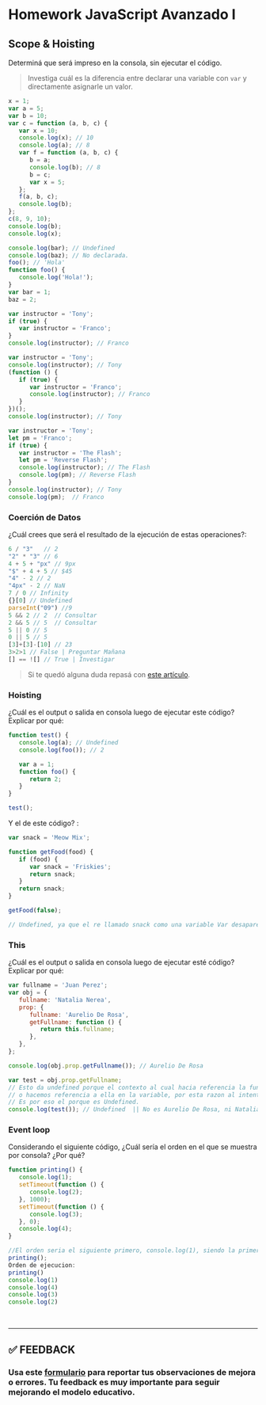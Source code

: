 # Homework JavaScript Avanzado I

## Scope & Hoisting

Determiná que será impreso en la consola, sin ejecutar el código.

> Investiga cuál es la diferencia entre declarar una variable con `var` y directamente asignarle un valor.

```javascript
x = 1;
var a = 5;
var b = 10;
var c = function (a, b, c) {
   var x = 10;
   console.log(x); // 10
   console.log(a); // 8
   var f = function (a, b, c) {
      b = a;
      console.log(b); // 8
      b = c;          
      var x = 5; 
   };
   f(a, b, c);
   console.log(b); 
};
c(8, 9, 10);
console.log(b);
console.log(x);
```

```javascript
console.log(bar); // Undefined
console.log(baz); // No declarada.
foo(); // 'Hola'
function foo() {
   console.log('Hola!'); 
}
var bar = 1;
baz = 2;
```

```javascript
var instructor = 'Tony';
if (true) {
   var instructor = 'Franco';
}
console.log(instructor); // Franco
```

```javascript
var instructor = 'Tony';
console.log(instructor); // Tony
(function () {
   if (true) {
      var instructor = 'Franco';
      console.log(instructor); // Franco
   }
})();
console.log(instructor); // Tony
```

```javascript
var instructor = 'Tony';
let pm = 'Franco';
if (true) {
   var instructor = 'The Flash';
   let pm = 'Reverse Flash';
   console.log(instructor); // The Flash
   console.log(pm); // Reverse Flash
}
console.log(instructor); // Tony
console.log(pm);  // Franco
```

### Coerción de Datos

¿Cuál crees que será el resultado de la ejecución de estas operaciones?:

```javascript
6 / "3"   // 2
"2" * "3" // 6
4 + 5 + "px" // 9px
"$" + 4 + 5 // $45
"4" - 2 // 2
"4px" - 2 // NaN  
7 / 0 // Infinity
{}[0] // Undefined
parseInt("09") //9
5 && 2 // 2  // Consultar
2 && 5 // 5  // Consultar
5 || 0 // 5
0 || 5 // 5
[3]+[3]-[10] // 23
3>2>1 // False | Preguntar Mañana
[] == ![] // True | Investigar
``` 

> Si te quedó alguna duda repasá con [este artículo](http://javascript.info/tutorial/object-conversion).

### Hoisting

¿Cuál es el output o salida en consola luego de ejecutar este código? Explicar por qué:

```javascript
function test() {
   console.log(a); // Undefined
   console.log(foo()); // 2

   var a = 1;
   function foo() {
      return 2;
   }
}

test();
```

Y el de este código? :

```javascript
var snack = 'Meow Mix';

function getFood(food) {
   if (food) {
      var snack = 'Friskies';
      return snack;
   }
   return snack;
}

getFood(false); 

// Undefined, ya que el re llamado snack como una variable Var desaparece del contexto al Snack Global.
```

### This

¿Cuál es el output o salida en consola luego de ejecutar esté código? Explicar por qué:

```javascript
var fullname = 'Juan Perez';
var obj = {
   fullname: 'Natalia Nerea',
   prop: {
      fullname: 'Aurelio De Rosa',
      getFullname: function () {
         return this.fullname;
      },
   },
};

console.log(obj.prop.getFullname()); // Aurelio De Rosa

var test = obj.prop.getFullname; 
// Esto da undefined porque el contexto al cual hacia referencia la funcion fullname se pierde cuando guardamos la funcion en una variable
// o hacemos referencia a ella en la variable, por esta razon al intentar llamar ese Fullname que esta pidiendo ese This lo busca en el contexto global de Window y ahi no existe,
// Es por eso el porque es Undefined.
console.log(test()); // Undefined  || No es Aurelio De Rosa, ni Natalia Nerea
```

### Event loop

Considerando el siguiente código, ¿Cuál sería el orden en el que se muestra por consola? ¿Por qué?

```javascript
function printing() {
   console.log(1);
   setTimeout(function () {
      console.log(2);
   }, 1000);
   setTimeout(function () {
      console.log(3);
   }, 0);
   console.log(4);
}

//El orden seria el siguiente primero, console.log(1), siendo la primera instruccion dentro de la funcion, segundo console.log(4); la cual es la ulitima linea en la funcion pero esta se ejecuta primera que las anteriores porque no tiene un setTimeOut lo cual causa que tenga un demora, aun asi sea de 0 segundos esta lleva a la pila de stack un paso mas es programada en un orden, por esta razon console.log(4) es primero en salir, ahora seguiria el orden de resolucion el console.log(3) y seguido de la espera del segundo el console.log(2)
printing();
Orden de ejecucion:
printing()
console.log(1)
console.log(4)
console.log(3)
console.log(2)
```

</br >

---

## **✅ FEEDBACK**

### Usa este [**formulario**](https://docs.google.com/forms/d/e/1FAIpQLSe1MybH_Y-xcp1RP0jKPLndLdJYg8cwyHkSb9MwSrEjoxyzWg/viewform) para reportar tus observaciones de mejora o errores. Tu feedback es muy importante para seguir mejorando el modelo educativo.

